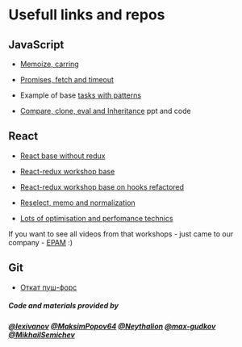 # Usefull links and repos

## JavaScript
* [Memoize, carring](https://gist.github.com/vikegart/8cf673d76793902a45474ff3a74c7230)

* [Promises, fetch and timeout](https://github.com/vikegart/promises-example)

* Example of base [tasks with patterns](https://github.com/vikegart/JSCore_Example) 

* [Compare, clone, eval and Inheritance](https://github.com/vikegart/RD_2019_JSGaps) ppt and code


## React
* [React base without redux](https://github.com/vikegart/ReactExample) 

* [React-redux workshop base](https://github.com/vikegart/React-Redux_Workshop)

* [React-redux workshop base on hooks refactored](https://github.com/vikegart/React-Redux_Workshop/tree/onhooks-refactored)

* [Reselect, memo and normalization](https://github.com/vikegart/react-best)

* [Lots of optimisation and perfomance technics](https://github.com/vikegart/react_perf)

If you want to see all videos from that workshops - just came to our company - [EPAM](https://github.com/epam) :)

## Git
* [Откат пуш-форс](https://gist.github.com/vikegart/90d358ebe1d072d093f32ae20a3f735c)

##### Code and materials provided by
##### [@lexivanov](https://github.com/lexivanov) [@MaksimPopov64](https://github.com/MaksimPopov64)  [@Neythalion](https://github.com/Neythalion) [@max-gudkov](https://github.com/max-gudkov) [@MikhailSemichev](https://github.com/MikhailSemichev)
